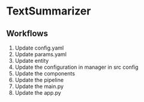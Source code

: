 # TextSummarizer

## Workflows

1. Update config.yaml
2. Update params.yaml
3. Update entity
4. Update the configuration in manager in src config
5. Update the components
6. Update the pipeline
7. Update the main.py
8. Update the app.py
